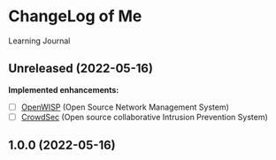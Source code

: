 # ChangeLog of Me

Learning Journal

## Unreleased (2022-05-16)

**Implemented enhancements:**
- [ ] [OpenWISP](https://openwisp.org/) (Open Source Network Management System)
- [ ] [CrowdSec](https://crowdsec.net/) (Open source collaborative Intrusion Prevention System)

## 1.0.0 (2022-05-16)

<!---
**Implemented enhancements:**
**Fixed bugs:**
**Closed issues:**
**Merged pull requests:**
[Full Changelog](https://github.com/antoninchadima/antoninchadima/odkaz/)
-->
